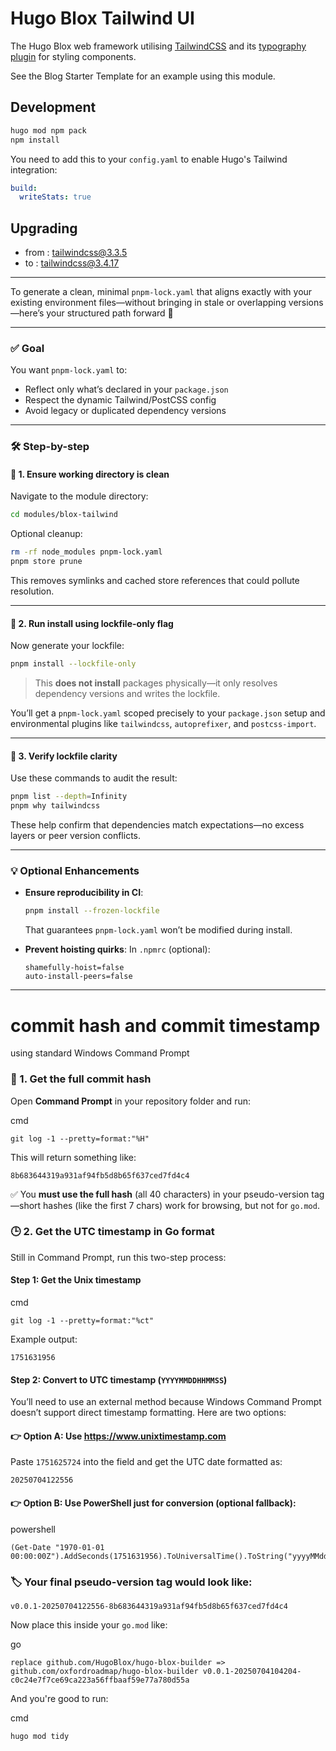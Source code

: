 # Hugo Blox Tailwind UI

The Hugo Blox web framework utilising [TailwindCSS](https://tailwindcss.com/) and its [typography plugin](https://tailwindcss.com/docs/typography-plugin) for styling components.

See the Blog Starter Template for an example using this module.

## Development

```bash
hugo mod npm pack
npm install
```

You need to add this to your `config.yaml` to enable Hugo's Tailwind integration:

```yaml
build:
  writeStats: true
```


## Upgrading 
* from : tailwindcss@3.3.5
* to :  tailwindcss@3.4.17

---

To generate a clean, minimal `pnpm-lock.yaml` that aligns exactly with your existing environment files—without bringing in stale or overlapping versions—here’s your structured path forward 🧭

---

### ✅ Goal
You want `pnpm-lock.yaml` to:
- Reflect only what’s declared in your `package.json`
- Respect the dynamic Tailwind/PostCSS config
- Avoid legacy or duplicated dependency versions

---

### 🛠️ Step-by-step

#### 🔹 1. **Ensure working directory is clean**
Navigate to the module directory:
```bash
cd modules/blox-tailwind
```

Optional cleanup:
```bash
rm -rf node_modules pnpm-lock.yaml
pnpm store prune
```

This removes symlinks and cached store references that could pollute resolution.

---

#### 🔹 2. **Run install using lockfile-only flag**
Now generate your lockfile:
```bash
pnpm install --lockfile-only
```

> This **does not install** packages physically—it only resolves dependency versions and writes the lockfile.

You’ll get a `pnpm-lock.yaml` scoped precisely to your `package.json` setup and environmental plugins like `tailwindcss`, `autoprefixer`, and `postcss-import`.

---

#### 🔹 3. **Verify lockfile clarity**
Use these commands to audit the result:
```bash
pnpm list --depth=Infinity
pnpm why tailwindcss
```

These help confirm that dependencies match expectations—no excess layers or peer version conflicts.

---

### 💡 Optional Enhancements

- **Ensure reproducibility in CI**:
  ```bash
  pnpm install --frozen-lockfile
  ```
  That guarantees `pnpm-lock.yaml` won’t be modified during install.

- **Prevent hoisting quirks**:
  In `.npmrc` (optional):
  ```
  shamefully-hoist=false
  auto-install-peers=false
  ```

---
# **commit hash** and **commit timestamp** 

using standard Windows Command Prompt

### 🧩 1. **Get the full commit hash**

Open **Command Prompt** in your repository folder and run:

cmd

```
git log -1 --pretty=format:"%H"
```

This will return something like:

```
8b683644319a931af94fb5d8b65f637ced7fd4c4
```

✅ You **must use the full hash** (all 40 characters) in your pseudo-version tag—short hashes (like the first 7 chars) work for browsing, but not for `go.mod`.

### 🕒 2. **Get the UTC timestamp in Go format**

Still in Command Prompt, run this two-step process:

#### Step 1: Get the Unix timestamp

cmd

```
git log -1 --pretty=format:"%ct"
```

Example output:

```
1751631956
```

#### Step 2: Convert to UTC timestamp (`YYYYMMDDHHMMSS`)

You’ll need to use an external method because Windows Command Prompt doesn’t support direct timestamp formatting. Here are two options:

#### 👉 Option A: Use https://www.unixtimestamp.com

Paste `1751625724` into the field and get the UTC date formatted as:

```
20250704122556
```

#### 👉 Option B: Use PowerShell just for conversion (optional fallback):

powershell

```
(Get-Date "1970-01-01 00:00:00Z").AddSeconds(1751631956).ToUniversalTime().ToString("yyyyMMddHHmmss")
```

### 🏷️ Your final pseudo-version tag would look like:

```
v0.0.1-20250704122556-8b683644319a931af94fb5d8b65f637ced7fd4c4
```

Now place this inside your `go.mod` like:

go

```
replace github.com/HugoBlox/hugo-blox-builder => github.com/oxfordroadmap/hugo-blox-builder v0.0.1-20250704104204-c0c24e7f7ce69ca223a56ffbaaf59e77a780d55a
```

And you're good to run:

cmd

```
hugo mod tidy
```




